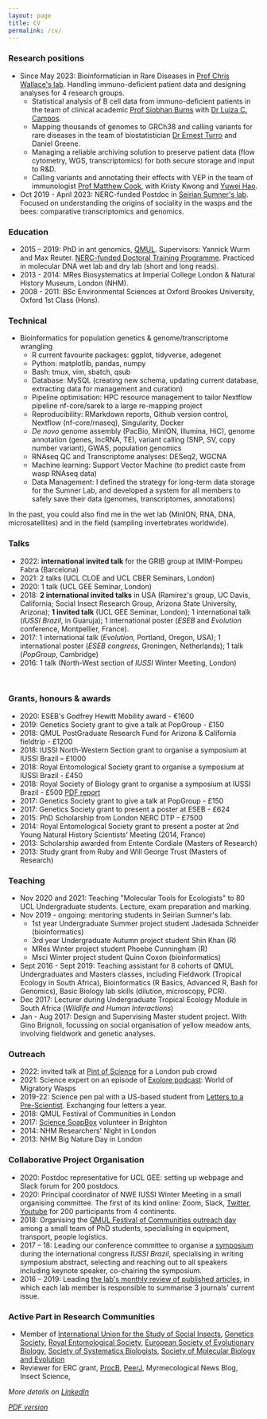 ```yaml
---
layout: page
title: CV
permalink: /cv/
---
```



### Research positions
- Since May 2023: Bioinformatician in Rare Diseases in [Prof Chris Wallace's lab](http://chr1swallace.github.io/). Handling immuno-deficient patient data and designing analyses for 4 research groups.
    - Statistical analysis of B cell data from immuno-deficient patients in the team of clinical academic [Prof Siobhan Burns](https://www.ucl.ac.uk/infection-immunity/people/professor-siobhan-burns) with [Dr Luiza C. Campos](https://orcid.org/0000-0002-4315-9105).
    - Mapping thousands of genomes to GRCh38 and calling variants for rare diseases in the team of biostatistician [Dr Ernest Turro](https://labs.icahn.mssm.edu/turrolab/members/) and Daniel Greene.
    - Managing a reliable archiving solution to preserve patient data (flow cytometry, WGS, transcriptomics) for both secure storage and input to R&D.
    - Calling variants and annotating their effects with VEP in the team of immunologist [Prof Matthew Cook](https://www.cuh.nhs.uk/staff-directory/professor-matthew-cook/), with Kristy Kwong and [Yuwei Hao](https://orcid.org/0000-0003-3932-3686).
- Oct 2019 - April 2023: NERC-funded Postdoc in [Seirian Sumner's lab](http://www.sumnerlab.co.uk/the-group/emeline-favreau/). Focused on understanding the origins of sociality in the wasps and the bees: comparative transcriptomics and genomics.

### Education
- 2015 – 2019: PhD in ant genomics, [QMUL](https://www.qmul.ac.uk/sbcs/staff/emelinefavreau.html). Supervisors: Yannick Wurm and Max Reuter. [NERC-funded Doctoral Training Programme](https://london-nerc-dtp.org/). Practiced in molecular DNA wet lab and dry lab (short and long reads).
- 2013 - 2014: MRes Biosystematics at Imperial College London & Natural History Museum, London (NHM).
- 2008 - 2011: BSc Environmental Sciences at Oxford Brookes University, Oxford 1st Class (Hons).

### Technical
- Bioinformatics for population genetics & genome/transcriptome wrangling
   - R current favourite packages: ggplot, tidyverse, adegenet
   - Python: matplotlib, pandas, numpy
   - Bash: tmux, vim, sbatch, qsub
   - Database: MySQL (creating new schema, updating current database, extracting data for management and curation)
   - Pipeline optimisation: HPC resource management to tailor Nextflow pipeline nf-core/sarek to a large re-mapping project
   - Reproducibility: RMarkdown reports, Github version control, Nextflow (nf-core/rnaseq), Singularity, Docker
   - _De novo_ genome assembly (PacBio, MinION, Illumina, HiC), genome annotation (genes, lncRNA, TE), variant calling (SNP, SV, copy number variant), GWAS, population genomics
   - RNAseq QC and Transcriptome analyses: DESeq2, WGCNA
   - Machine learning: Support Vector Machine (to predict caste from wasp RNAseq data)
   - Data Management: I defined the strategy for long-term data storage for the Sumner Lab, and developed a system for all members to safely save their data (genomes, transcriptomes, annotations)

In the past, you could also find me in the wet lab (MinION, RNA, DNA, microsatellites) and in the field (sampling invertebrates worldwide).

### Talks
- 2022: **international invited talk** for the GRIB group at IMIM-Pompeu Fabra (Barcelona)
- 2021: 2 talks (UCL CLOE and UCL CBER Seminars, London)
- 2020: 1 talk (UCL GEE Seminar, London)
- 2018: **2 international invited talks** in USA (Ramírez's group, UC Davis, California; Social Insect Research Group, Arizona State University, Arizona); **1 invited talk** (UCL GEE Seminar, London); 1 international talk (_IUSSI Brazil_, in Guaruja); 1 international poster (_ESEB_ and _Evolution_ conference, Montpellier, France).
- 2017: 1 international talk (_Evolution_, Portland, Oregon, USA); 1 international poster (_ESEB congress_, Groningen, Netherlands); 1 talk (_PopGroup_, Cambridge)
- 2016: 1 talk (North-West section of _IUSSI_ Winter Meeting, London)

 
### Grants, honours & awards
- 2020: ESEB's Godfrey Hewitt Mobility award - €1600
- 2019: Genetics Society grant to give a talk at PopGroup - £150
- 2018: QMUL PostGraduate Research Fund for Arizona &  California fieldtrip - £1200
- 2018: IUSSI North-Western Section grant to organise a symposium at IUSSI Brazil – £1000
- 2018: Royal Entomological Society grant to organise a symposium at IUSSI Brazil - £450
- 2018: Royal Society of Biology grant to organise a symposium at IUSSI Brazil - £500 [PDF report](https://www.rsb.org.uk/images/pdf/Travel_Grant_report_2018_Favreau_Emeline.pdf)
- 2017: Genetics Society grant to give a talk at PopGroup - £150
- 2017: Genetics Society grant to present a poster at ESEB - £624
- 2015: PhD Scholarship from London NERC DTP - £7500
- 2014: Royal Entomological Society grant to present a poster at 2nd Young Natural History Scientists’ Meeting (2014, France)
- 2013: Scholarship awarded from Entente Cordiale (Masters of Research)
- 2013: Study grant from Ruby and Will George Trust (Masters of Research)
 

### Teaching
- Nov 2020 and 2021: Teaching "Molecular Tools for Ecologists" to 80 UCL Undergraduate students. Lecture, exam preparation and marking.
- Nov 2019 - ongoing: mentoring students in Seirian Sumner's lab. 
	- 1st year Undergraduate Summer project student Jadesada Schneider (bioinformatics)
	- 3rd year Undergraduate Autumn project student Shin Khan (R)
	- MRes Winter project student Phoebe Cunningham (R)
   - Msci Winter project student Quinn Coxon (bioinformatics)
- Sept 2016 - Sept 2019: Teaching assistant for 8 cohorts of QMUL Undergraduates and Masters classes, including Fieldwork (Tropical Ecology in South Africa), Bioinformatics (R Basics, Advanced R, Bash for Genomics), Basic Biology lab skills (dilution, microscopy, PCR).
- Dec 2017: Lecturer during Undergraduate Tropical Ecology Module in South Africa (_Wildlife and Human Interactions_)
- Jan - Aug 2017: Design and Supervising Master student project. With Gino Brignoli, focussing on social organisation of yellow meadow ants, involving fieldwork and genetic analyses.



### Outreach
- 2022: invited talk at [Pint of Science](https://pintofscience.co.uk/) for a London pub crowd
- 2021: Science expert on an episode of [Exolore podcast](https://www.exolorepod.com/episodes): World of Migratory Wasps
- 2019-22: Science pen pal with a US-based student from [Letters to a Pre-Scientist](https://www.prescientist.org/). Exchanging four letters a year.
- 2018: QMUL Festival of Communities in London
- 2017: [Science SoapBox](http://www.sciencesoapbox.org/) volunteer in Brighton
- 2014: NHM Researchers' Night in London
- 2013: NHM Big Nature Day in London



### Collaborative Project Organisation
- 2020: Postdoc representative for UCL GEE: setting up webpage and Slack forum for 200 postdocs.
- 2020: Principal coordinator of NWE IUSSI Winter Meeting in a small organising committee. The first of its kind online: Zoom, Slack, [Twitter](https://twitter.com/IUSSI_NWES), [Youtube](https://www.youtube.com/channel/UC1Hr003ATlXakc_Zzg7ESQA) for 200 participants from 4 continents.
- 2018: Organising the [QMUL Festival of Communities outreach day](https://wurmlab.github.io/news/2018-05-18-festival_of_communities/) among a small team of PhD students, specialising in equipment, transport, people logistics.
- 2017 – 18: Leading our conference committee to organise a [symposium](https://wurmlab.github.io/news/2018-02-15-iussi_symposium_evolution_of_social_organization/) during the international congress _IUSSI Brazil_, specialising in writing symposium abstract, selecting and reaching out to all speakers including keynote speaker, co-chairing the symposium.
- 2016 – 2019: Leading [the lab's monthly review of published articles](https://wurmlab.github.io/news/2018-02-20-Keeping_up_with_reading_newly_published_articles/), in which each lab member is responsible to summarise 3 journals' current issue.


### Active Part in Research Communities
- Member of [International Union for the Study of Social Insects](http://www.iussi.org/), [Genetics Society](http://www.genetics.org.uk/), [Royal Entomological Society](https://www.royensoc.co.uk/), [European Society of Evolutionary Biology](https://eseb.org/), [Society of Systematics Biologists](https://www.systbio.org/), [Society of Molecular Biology and Evolution](https://www.smbe.org/smbe)
- Reviewer for ERC grant, [ProcB](https://royalsocietypublishing.org/journal/rspb), [PeerJ](https://peerj.com/), Myrmecological News Blog, Insect Science,



_More details on [LinkedIn](https://www.linkedin.com/in/emelinefavreau/)_

_[PDF version](Emeline_Favreau_cv.pdf)_
